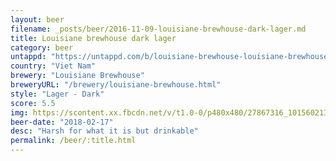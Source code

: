 ```yaml
---
layout: beer
filename: _posts/beer/2016-11-09-louisiane-brewhouse-dark-lager.md
title: Louisiane brewhouse dark lager
category: beer
untappd: "https://untappd.com/b/louisiane-brewhouse-louisiane-brewhouse-dark-lager/129294"
country: "Viet Nam"
brewery: "Louisiane Brewhouse"
breweryURL: "/brewery/louisiane-brewhouse.html"
style: "Lager - Dark"
score: 5.5
img: https://scontent.xx.fbcdn.net/v/t1.0-0/p480x480/27867316_10156021380178745_6298533291478471829_n.jpg?oh=13785492da33271332387ae7b83f0c26&oe=5B3EE0F4
beer-date: "2018-02-17"
desc: "Harsh for what it is but drinkable"
permalink: /beer/:title.html
---
```

